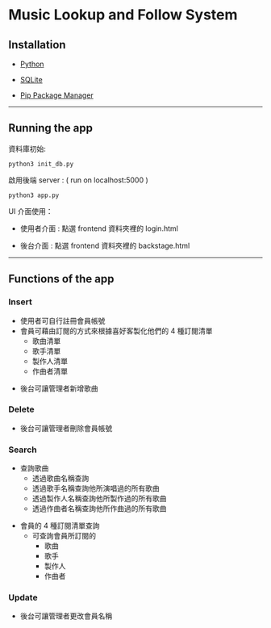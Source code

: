 # Music Lookup and Follow System

## Installation

- [Python](https://www.python.org/)

* [SQLite](https://www.sqlite.org/index.html)

- [Pip Package Manager](https://pypi.org/)

---

## Running the app

資料庫初始:

```
python3 init_db.py
```

啟用後端 server : ( run on localhost:5000 )

```
python3 app.py
```

UI 介面使用：

- 使用者介面 : 點選 frontend 資料夾裡的 login.html

* 後台介面 : 點選 frontend 資料夾裡的 backstage.html

---

## Functions of the app

### Insert

- 使用者可自行註冊會員帳號
- 會員可藉由訂閱的方式來根據喜好客製化他們的 4 種訂閱清單
  - 歌曲清單
  - 歌手清單
  - 製作人清單
  - 作曲者清單

* 後台可讓管理者新增歌曲

### Delete

- 後台可讓管理者刪除會員帳號

### Search

- 查詢歌曲
  - 透過歌曲名稱查詢
  - 透過歌手名稱查詢他所演唱過的所有歌曲
  - 透過製作人名稱查詢他所製作過的所有歌曲
  - 透過作曲者名稱查詢他所作曲過的所有歌曲

* 會員的 4 種訂閱清單查詢
  - 可查詢會員所訂閱的
    - 歌曲
    - 歌手
    - 製作人
    - 作曲者

### Update

- 後台可讓管理者更改會員名稱
